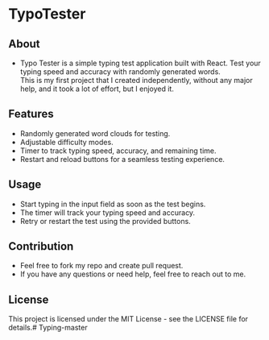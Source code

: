 # TypoTester

## About

- Typo Tester is a simple typing test application built with React. Test your typing speed and accuracy with randomly generated words.<br>This is my first project that I created independently, without any major help, and it took a lot of effort, but I enjoyed it.

## Features

- Randomly generated word clouds for testing.
- Adjustable difficulty modes.
- Timer to track typing speed, accuracy, and remaining time.
- Restart and reload buttons for a seamless testing experience.


## Usage

- Start typing in the input field as soon as the test begins.
- The timer will track your typing speed and accuracy.
- Retry or restart the test using the provided buttons.

## Contribution

- Feel free to fork my repo and create pull request.
- If you have any questions or need help, feel free to reach out to me.

## License

This project is licensed under the MIT License - see the LICENSE file for details.# Typing-master
